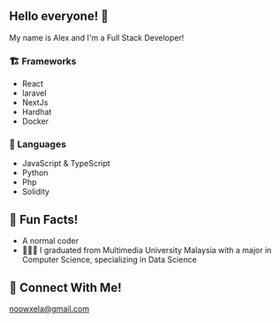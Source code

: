 ## Hello everyone! 👋

<span>
    <span>My name is Alex and I'm a Full Stack Developer!</span>
</span>


### 🏗 Frameworks

- React
- laravel
- NextJs
- Hardhat
- Docker
 
### 🧪 Languages

- JavaScript & TypeScript
- Python
- Php
- Solidity

## 🍻 Fun Facts!
- A normal coder
- 🧑🏻‍🎓 I graduated from Multimedia University Malaysia with a major in Computer Science, specializing in Data Science


## 📱 Connect With Me!
noowxela@gmail.com

<!--
**noowxela/noowxela** is a ✨ _special_ ✨ repository because its `README.md` (this file) appears on your GitHub profile.

Here are some ideas to get you started:

- 🔭 I’m currently working on ...
- 🌱 I’m currently learning ...
- 👯 I’m looking to collaborate on ...
- 🤔 I’m looking for help with ...
- 💬 Ask me about ...
- 📫 How to reach me: ...
- 😄 Pronouns: ...
- ⚡ Fun fact: ...
-->
